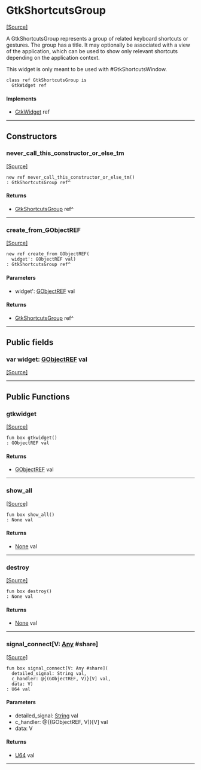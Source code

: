 # GtkShortcutsGroup
<span class="source-link">[[Source]](src/gtk3/GtkShortcutsGroup.md#L6)</span>

A GtkShortcutsGroup represents a group of related keyboard shortcuts
or gestures. The group has a title. It may optionally be associated with
a view of the application, which can be used to show only relevant shortcuts
depending on the application context.

This widget is only meant to be used with #GtkShortcutsWindow.


```pony
class ref GtkShortcutsGroup is
  GtkWidget ref
```

#### Implements

* [GtkWidget](gtk3-GtkWidget.md) ref

---

## Constructors

### never_call_this_constructor_or_else_tm
<span class="source-link">[[Source]](src/gtk3/GtkShortcutsGroup.md#L18)</span>


```pony
new ref never_call_this_constructor_or_else_tm()
: GtkShortcutsGroup ref^
```

#### Returns

* [GtkShortcutsGroup](gtk3-GtkShortcutsGroup.md) ref^

---

### create_from_GObjectREF
<span class="source-link">[[Source]](src/gtk3/GtkShortcutsGroup.md#L21)</span>


```pony
new ref create_from_GObjectREF(
  widget': GObjectREF val)
: GtkShortcutsGroup ref^
```
#### Parameters

*   widget': [GObjectREF](gtk3-..-gobject-GObjectREF.md) val

#### Returns

* [GtkShortcutsGroup](gtk3-GtkShortcutsGroup.md) ref^

---

## Public fields

### var widget: [GObjectREF](gtk3-..-gobject-GObjectREF.md) val
<span class="source-link">[[Source]](src/gtk3/GtkShortcutsGroup.md#L15)</span>



---

## Public Functions

### gtkwidget
<span class="source-link">[[Source]](src/gtk3/GtkShortcutsGroup.md#L17)</span>


```pony
fun box gtkwidget()
: GObjectREF val
```

#### Returns

* [GObjectREF](gtk3-..-gobject-GObjectREF.md) val

---

### show_all
<span class="source-link">[[Source]](src/gtk3/GtkWidget.md#L4)</span>


```pony
fun box show_all()
: None val
```

#### Returns

* [None](builtin-None.md) val

---

### destroy
<span class="source-link">[[Source]](src/gtk3/GtkWidget.md#L7)</span>


```pony
fun box destroy()
: None val
```

#### Returns

* [None](builtin-None.md) val

---

### signal_connect\[V: [Any](builtin-Any.md) #share\]
<span class="source-link">[[Source]](src/gtk3/GtkWidget.md#L10)</span>


```pony
fun box signal_connect[V: Any #share](
  detailed_signal: String val,
  c_handler: @{(GObjectREF, V)}[V] val,
  data: V)
: U64 val
```
#### Parameters

*   detailed_signal: [String](builtin-String.md) val
*   c_handler: @{(GObjectREF, V)}[V] val
*   data: V

#### Returns

* [U64](builtin-U64.md) val

---


